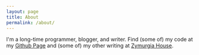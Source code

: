 ```yaml
---
layout: page
title: About
permalink: /about/
---
```


I'm a long-time programmer, blogger, and writer.  Find (some of) my code at my
[Github Page](https://github.com/wduquette) and (some of) my other writing at
[Zymurgia House](http://zymurgia.com).
